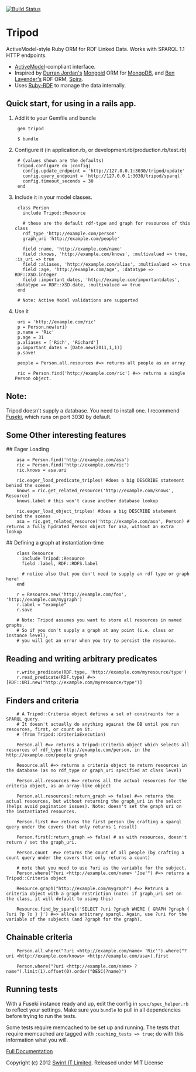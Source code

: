 [![Build Status](https://travis-ci.org/Swirrl/tripod.svg?branch=master)](https://travis-ci.org/Swirrl/tripod)

# Tripod

ActiveModel-style Ruby ORM for RDF Linked Data. Works with SPARQL 1.1 HTTP endpoints.

* [ActiveModel](https://github.com/rails/rails/tree/master/activemodel)-compliant interface.
* Inspired by [Durran Jordan's](https://github.com/durran) [Mongoid](http://mongoid.org/en/mongoid/) ORM for [MongoDB](http://www.mongodb.org/), and [Ben Lavender's](https://github.com/bhuga) RDF ORM, [Spira](https://github.com/ruby-rdf/spira).
* Uses [Ruby-RDF](https://github.com/ruby-rdf/rdf) to manage the data internally.

## Quick start, for using in a rails app.

1. Add it to your Gemfile and bundle

        gem tripod

        $ bundle

2. Configure it (in application.rb, or development.rb/production.rb/test.rb)

        # (values shown are the defaults)
        Tripod.configure do |config|
          config.update_endpoint = 'http://127.0.0.1:3030/tripod/update'
          config.query_endpoint = 'http://127.0.0.1:3030/tripod/sparql'
          config.timeout_seconds = 30
        end

3. Include it in your model classes.

        class Person
          include Tripod::Resource

          # these are the default rdf-type and graph for resources of this class
          rdf_type 'http://example.com/person'
          graph_uri 'http://example.com/people'

          field :name, 'http://example.com/name'
          field :knows, 'http://example.com/knows', :multivalued => true, :is_uri => true
          field :aliases, 'http://example.com/alias', :multivalued => true
          field :age, 'http://example.com/age', :datatype => RDF::XSD.integer
          field :important_dates, 'http://example.com/importantdates', :datatype => RDF::XSD.date, :multivalued => true
        end

        # Note: Active Model validations are supported

4. Use it

        uri = 'http://example.com/ric'
        p = Person.new(uri)
        p.name = 'Ric'
        p.age = 31
        p.aliases = ['Rich', 'Richard']
        p.important_dates = [Date.new(2011,1,1)]
        p.save!

        people = Person.all.resources #=> returns all people as an array

        ric = Person.find('http://example.com/ric') #=> returns a single Person object.

## Note:

Tripod doesn't supply a database. You need to install one. I recommend [Fuseki](http://jena.apache.org/documentation/serving_data/index.html), which runs on port 3030 by default.


## Some Other interesting features

## Eager Loading

        asa = Person.find('http://example.com/asa')
        ric = Person.find('http://example.com/ric')
        ric.knows = asa.uri

        ric.eager_load_predicate_triples! #does a big DESCRIBE statement behind the scenes
        knows = ric.get_related_resource('http://example.com/knows', Resource)
        knows.label # this won't cause another database lookup

        ric.eager_load_object_triples! #does a big DESCRIBE statement behind the scenes
        asa = ric.get_related_resource('http://example.com/asa', Person) # returns a fully hydrated Person object for asa, without an extra lookup

## Defining a graph at instantiation-time

        class Resource
          include Tripod::Resource
          field :label, RDF::RDFS.label

          # notice also that you don't need to supply an rdf type or graph here!
        end

        r = Resource.new('http://example.com/foo', 'http://example.com/mygraph')
        r.label = "example"
        r.save

        # Note: Tripod assumes you want to store all resources in named graphs.
        # So if you don't supply a graph at any point (i.e. class or instance level),
        # you will get an error when you try to persist the resource.

## Reading and writing arbitrary predicates

        r.write_predicate(RDF.type, 'http://example.com/myresource/type')
        r.read_predicate(RDF.type) #=> [RDF::URI.new("http://example.com/myresource/type")]

## Finders and criteria

        # A Tripod::Criteria object defines a set of constraints for a SPARQL query.
        # It doesn't actually do anything against the DB until you run resources, first, or count on it.
        # (from Tripod::CriteriaExecution)

        Person.all #=> returns a Tripod::Criteria object which selects all resources of rdf_type http://example.com/person, in the http://example.com/people graph

        Resource.all #=> returns a criteria object to return resources in the database (as no rdf_type or graph_uri specified at class level)

        Person.all.resources #=> returns all the actual resources for the criteria object, as an array-like object

        Person.all.resources(:return_graph => false) #=> returns the actual resources, but without returning the graph_uri in the select (helps avoid pagination issues). Note: doesn't set the graph uri on the instantiated resources.

        Person.first #=> returns the first person (by crafting a sparql query under the covers that only returns 1 result)

        Person.first(:return_graph => false) # as with resources, doesn't return / set the graph_uri.

        Person.count  #=> returns the count of all people (by crafting a count query under the covers that only returns a count)

        # note that you need to use ?uri as the variable for the subject.
        Person.where("?uri <http://example.com/name> 'Joe'") #=> returns a Tripod::Criteria object

        Resource.graph("http://example.com/mygraph") #=> Retruns a criteria object with a graph restriction (note: if graph_uri set on the class, it will default to using this)

        Resource.find_by_sparql('SELECT ?uri ?graph WHERE { GRAPH ?graph { ?uri ?p ?o } }') #=> allows arbitrary sparql. Again, use ?uri for the variable of the subjects (and ?graph for the graph).

## Chainable criteria

        Person.all.where("?uri <http://example.com/name> 'Ric'").where("?uri <http://example.com/knows> <http://example.com/asa>).first

        Person.where("?uri <http://example.com/name> ?name").limit(1).offset(0).order("DESC(?name)")

## Running tests

With a Fuseki instance ready and up, edit the config in `spec/spec_helper.rb` to reflect your settings. Make sure you `bundle` to pull in all dependencies before trying to run the tests.

Some tests require memcached to be set up and running. The tests that require memcached are tagged with `:caching_tests => true`; do with this information what you will. 

[Full Documentation](http://rubydoc.info/gems/tripod/frames)

Copyright (c) 2012 [Swirrl IT Limited](http://swirrl.com). Released under MIT License